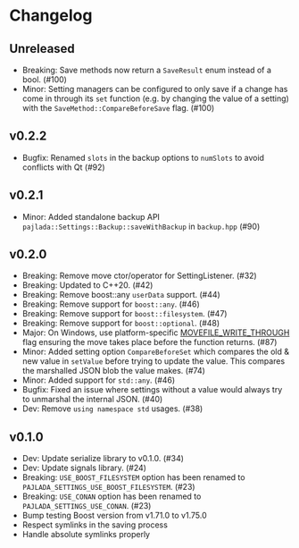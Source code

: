 # Changelog

## Unreleased

- Breaking: Save methods now return a `SaveResult` enum instead of a bool. (#100)
- Minor: Setting managers can be configured to only save if a change has come in through its `set` function (e.g. by changing the value of a setting) with the `SaveMethod::CompareBeforeSave` flag. (#100)

## v0.2.2

- Bugfix: Renamed `slots` in the backup options to `numSlots` to avoid conflicts with Qt (#92)

## v0.2.1

- Minor: Added standalone backup API `pajlada::Settings::Backup::saveWithBackup` in `backup.hpp` (#90)

## v0.2.0

- Breaking: Remove move ctor/operator for SettingListener. (#32)
- Breaking: Updated to C++20. (#42)
- Breaking: Remove boost::any `userData` support. (#44)
- Breaking: Remove support for `boost::any`. (#46)
- Breaking: Remove support for `boost::filesystem`. (#47)
- Breaking: Remove support for `boost::optional`. (#48)
- Major: On Windows, use platform-specific [MOVEFILE_WRITE_THROUGH](https://learn.microsoft.com/en-us/windows/win32/api/winbase/nf-winbase-movefileexw#movefile_write_through) flag ensuring the move takes place before the function returns. (#87)
- Minor: Added setting option `CompareBeforeSet` which compares the old & new value in `setValue` before trying to update the value. This compares the marshalled JSON blob the value makes. (#74)
- Minor: Added support for `std::any`. (#46)
- Bugfix: Fixed an issue where settings without a value would always try to unmarshal the internal JSON. (#40)
- Dev: Remove `using namespace std` usages. (#38)

## v0.1.0

- Dev: Update serialize library to v0.1.0. (#34)
- Dev: Update signals library. (#24)
- Breaking: `USE_BOOST_FILESYSTEM` option has been renamed to `PAJLADA_SETTINGS_USE_BOOST_FILESYSTEM`. (#23)
- Breaking: `USE_CONAN` option has been renamed to `PAJLADA_SETTINGS_USE_CONAN`. (#23)
- Bump testing Boost version from v1.71.0 to v1.75.0
- Respect symlinks in the saving process
- Handle absolute symlinks properly
